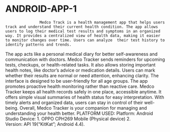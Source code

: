 # ANDROID-APP-1
                   Medco Track is a health management app that helps users track and understand their current health condition. The app allows users to log their medical test results and symptoms in an organized way. It provides a centralized view of health data, making it easier to monitor changes over time. Users can analyze  their test history to identify patterns and trends.
The app acts like a personal medical diary for better self-awareness and communication with doctors. Medco Tracker sends reminders for upcoming tests, checkups, or health-related tasks. It also allows storing important health notes, like doctor’s advice or medication details.
Users can mark whether their results are normal or need attention, enhancing clarity.
The interface is designed to be user-friendly for all age groups. The app promotes proactive health monitoring rather than reactive care.
          Medco Tracker keeps all health records safely in one place, accessible anytime.
It offers simple visual summaries of health status for easy interpretation.
With timely alerts and organized data, users can stay in control of their well-being.
Overall, Medco Tracker is your companion for managing and understanding your health better.
PLATFORM USED:
Platform: Android Studio
Device: 1. OPPO CPH269 Mobile (Physical device)
             2.  
Version: API 19(“KitKat”; Android 4.4).
